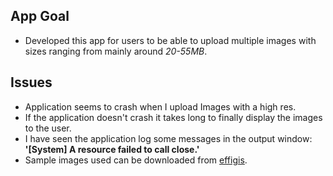 ## App Goal
- Developed this app for users to be able to upload multiple images with sizes ranging from mainly around *20-55MB*.

## Issues
- Application seems to crash when I upload Images with a high res.
- If the application doesn't crash it takes long to finally display the images to the user.
- I have seen the application log some messages in the output window:
**'[System] A resource failed to call close.'**
- Sample images used can be downloaded from [effigis](https://effigis.com/en/solutions/satellite-images/satellite-image-samples/).

